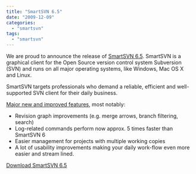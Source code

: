 ```yaml
---
title: "SmartSVN 6.5"
date: "2009-12-09"
categories: 
  - "smartsvn"
tags: 
  - "smartsvn"
---
```


We are proud to announce the release of [SmartSVN 6.5](http://www.syntevo.com/smartsvn/). SmartSVN is a graphical client for the Open Source version control system Subversion (SVN) and runs on all major operating systems, like Windows, Mac OS X and Linux.

SmartSVN targets professionals who demand a reliable, efficient and well-supported SVN client for their daily business.

[Major new and improved features](http://www.syntevo.com/smartsvn/whatsnew.html), most notably:

- Revision graph improvements (e.g. merge arrows, branch filtering, search)
- Log-related commands perform now approx. 5 times faster than SmartSVN 6
- Easier management for projects with multiple working copies
- A lot of usability improvements making your daily work-flow even more easier and stream lined.

[Download SmartSVN 6.5](http://www.syntevo.com/smartsvn/download.html)
